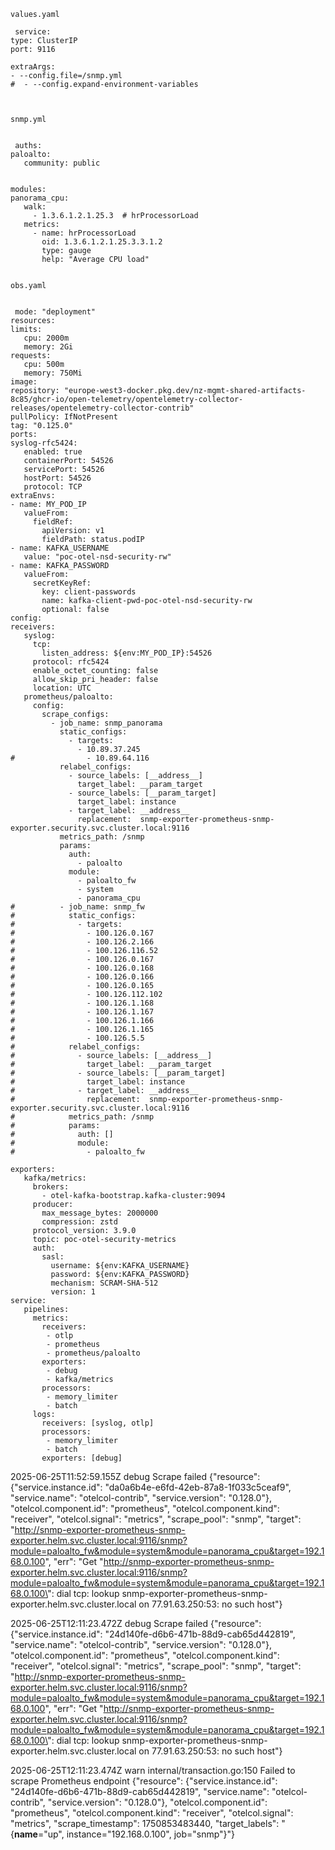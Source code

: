 ```
values.yaml
 
 service:
type: ClusterIP
port: 9116

extraArgs:
- --config.file=/snmp.yml
#  - --config.expand-environment-variables

 
 
snmp.yml
 
 
 auths:
paloalto:
   community: public


modules:
panorama_cpu:
   walk:
     - 1.3.6.1.2.1.25.3  # hrProcessorLoad
   metrics:
     - name: hrProcessorLoad
       oid: 1.3.6.1.2.1.25.3.3.1.2
       type: gauge
       help: "Average CPU load"

 
obs.yaml

 
 mode: "deployment"
resources:
limits:
   cpu: 2000m
   memory: 2Gi
requests:
   cpu: 500m
   memory: 750Mi
image:
repository: "europe-west3-docker.pkg.dev/nz-mgmt-shared-artifacts-8c85/ghcr-io/open-telemetry/opentelemetry-collector-releases/opentelemetry-collector-contrib"
pullPolicy: IfNotPresent
tag: "0.125.0"
ports:
syslog-rfc5424:
   enabled: true
   containerPort: 54526
   servicePort: 54526
   hostPort: 54526
   protocol: TCP
extraEnvs:
- name: MY_POD_IP
   valueFrom:
     fieldRef:
       apiVersion: v1
       fieldPath: status.podIP
- name: KAFKA_USERNAME
   value: "poc-otel-nsd-security-rw"
- name: KAFKA_PASSWORD
   valueFrom:
     secretKeyRef:
       key: client-passwords
       name: kafka-client-pwd-poc-otel-nsd-security-rw
       optional: false
config:
receivers:
   syslog:
     tcp:
       listen_address: ${env:MY_POD_IP}:54526
     protocol: rfc5424
     enable_octet_counting: false
     allow_skip_pri_header: false
     location: UTC
   prometheus/paloalto:
     config:
       scrape_configs:
         - job_name: snmp_panorama
           static_configs:
             - targets: 
               - 10.89.37.245
#                - 10.89.64.116
           relabel_configs:
             - source_labels: [__address__]
               target_label: __param_target
             - source_labels: [__param_target]
               target_label: instance
             - target_label: __address__
               replacement:  snmp-exporter-prometheus-snmp-exporter.security.svc.cluster.local:9116
           metrics_path: /snmp
           params:
             auth: 
               - paloalto
             module:
               - paloalto_fw
               - system
               - panorama_cpu
#          - job_name: snmp_fw
#            static_configs:
#              - targets: 
#                - 100.126.0.167
#                - 100.126.2.166
#                - 100.126.116.52
#                - 100.126.0.167
#                - 100.126.0.168
#                - 100.126.0.166
#                - 100.126.0.165
#                - 100.126.112.102
#                - 100.126.1.168
#                - 100.126.1.167
#                - 100.126.1.166
#                - 100.126.1.165
#                - 100.126.5.5
#            relabel_configs:
#              - source_labels: [__address__]
#                target_label: __param_target
#              - source_labels: [__param_target]
#                target_label: instance
#              - target_label: __address__
#                replacement:  snmp-exporter-prometheus-snmp-exporter.security.svc.cluster.local:9116
#            metrics_path: /snmp
#            params:
#              auth: []
#              module:
#                - paloalto_fw

exporters:
   kafka/metrics:
     brokers:
       - otel-kafka-bootstrap.kafka-cluster:9094
     producer:
       max_message_bytes: 2000000
       compression: zstd
     protocol_version: 3.9.0
     topic: poc-otel-security-metrics
     auth:
       sasl:
         username: ${env:KAFKA_USERNAME} 
         password: ${env:KAFKA_PASSWORD} 
         mechanism: SCRAM-SHA-512
         version: 1 
service:
   pipelines:
     metrics:
       receivers:
        - otlp
        - prometheus
        - prometheus/paloalto   
       exporters:
        - debug
        - kafka/metrics
       processors:
        - memory_limiter
        - batch
     logs:
       receivers: [syslog, otlp]
       processors: 
        - memory_limiter
        - batch
       exporters: [debug]
```


2025-06-25T11:52:59.155Z        debug   Scrape failed   {"resource": {"service.instance.id": "da0a6b4e-e6fd-42eb-87a8-1f033c5ceaf9", "service.name": "otelcol-contrib", "service.version": "0.128.0"}, "otelcol.component.id": "prometheus", "otelcol.component.kind": "receiver", "otelcol.signal": "metrics", "scrape_pool": "snmp", "target": "http://snmp-exporter-prometheus-snmp-exporter.helm.svc.cluster.local:9116/snmp?module=paloalto_fw&module=system&module=panorama_cpu&target=192.168.0.100", "err": "Get \"http://snmp-exporter-prometheus-snmp-exporter.helm.svc.cluster.local:9116/snmp?module=paloalto_fw&module=system&module=panorama_cpu&target=192.168.0.100\": dial tcp: lookup snmp-exporter-prometheus-snmp-exporter.helm.svc.cluster.local on 77.91.63.250:53: no such host"}


2025-06-25T12:11:23.472Z        debug   Scrape failed   {"resource": {"service.instance.id": "24d140fe-d6b6-471b-88d9-cab65d442819", "service.name": "otelcol-contrib", "service.version": "0.128.0"}, "otelcol.component.id": "prometheus", "otelcol.component.kind": "receiver", "otelcol.signal": "metrics", "scrape_pool": "snmp", "target": "http://snmp-exporter-prometheus-snmp-exporter.helm.svc.cluster.local:9116/snmp?module=paloalto_fw&module=system&module=panorama_cpu&target=192.168.0.100", "err": "Get \"http://snmp-exporter-prometheus-snmp-exporter.helm.svc.cluster.local:9116/snmp?module=paloalto_fw&module=system&module=panorama_cpu&target=192.168.0.100\": dial tcp: lookup snmp-exporter-prometheus-snmp-exporter.helm.svc.cluster.local on 77.91.63.250:53: no such host"}

2025-06-25T12:11:23.474Z        warn    internal/transaction.go:150     Failed to scrape Prometheus endpoint    {"resource": {"service.instance.id": "24d140fe-d6b6-471b-88d9-cab65d442819", "service.name": "otelcol-contrib", "service.version": "0.128.0"}, "otelcol.component.id": "prometheus", "otelcol.component.kind": "receiver", "otelcol.signal": "metrics", "scrape_timestamp": 1750853483440, "target_labels": "{__name__=\"up\", instance=\"192.168.0.100\", job=\"snmp\"}"}